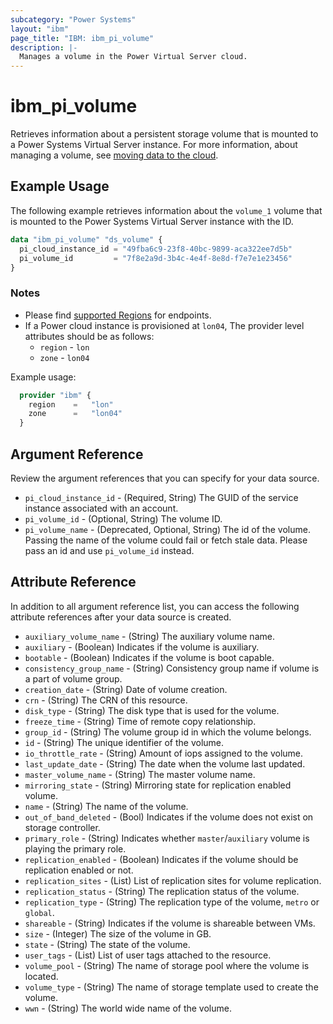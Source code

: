 ```yaml
---
subcategory: "Power Systems"
layout: "ibm"
page_title: "IBM: ibm_pi_volume"
description: |-
  Manages a volume in the Power Virtual Server cloud.
---
```


# ibm_pi_volume

Retrieves information about a persistent storage volume that is mounted to a Power Systems Virtual Server instance. For more information, about managing a volume, see [moving data to the cloud](https://cloud.ibm.com/docs/power-iaas?topic=power-iaas-moving-data-to-the-cloud).

## Example Usage

The following example retrieves information about the `volume_1` volume that is mounted to the Power Systems Virtual Server instance with the ID.

```terraform
data "ibm_pi_volume" "ds_volume" {
  pi_cloud_instance_id = "49fba6c9-23f8-40bc-9899-aca322ee7d5b"
  pi_volume_id         = "7f8e2a9d-3b4c-4e4f-8e8d-f7e7e1e23456"
}
```

### Notes

- Please find [supported Regions](https://cloud.ibm.com/apidocs/power-cloud#endpoint) for endpoints.
- If a Power cloud instance is provisioned at `lon04`, The provider level attributes should be as follows:
  - `region` - `lon`
  - `zone` - `lon04`
  
Example usage:

  ```terraform
    provider "ibm" {
      region    =   "lon"
      zone      =   "lon04"
    }
  ```
  
## Argument Reference

Review the argument references that you can specify for your data source.

- `pi_cloud_instance_id` - (Required, String) The GUID of the service instance associated with an account.
- `pi_volume_id` - (Optional, String) The volume ID.
- `pi_volume_name` - (Deprecated, Optional, String) The id of the volume. Passing the name of the volume could fail or fetch stale data. Please pass an id and use `pi_volume_id` instead.

## Attribute Reference

In addition to all argument reference list, you can access the following attribute references after your data source is created.

- `auxiliary_volume_name` - (String) The auxiliary volume name.
- `auxiliary` - (Boolean) Indicates if the volume is auxiliary.
- `bootable` -  (Boolean) Indicates if the volume is boot capable.
- `consistency_group_name` - (String) Consistency group name if volume is a part of volume group.
- `creation_date` - (String) Date of volume creation.
- `crn` - (String) The CRN of this resource.
- `disk_type` - (String) The disk type that is used for the volume.
- `freeze_time` - (String) Time of remote copy relationship.
- `group_id` - (String) The volume group id in which the volume belongs.
- `id` - (String) The unique identifier of the volume.
- `io_throttle_rate` - (String) Amount of iops assigned to the volume.
- `last_update_date` - (String) The date when the volume last updated.
- `master_volume_name` - (String) The master volume name.
- `mirroring_state` - (String) Mirroring state for replication enabled volume.
- `name` - (String) The name of the volume.
- `out_of_band_deleted` - (Bool) Indicates if the volume does not exist on storage controller.
- `primary_role` - (String) Indicates whether `master`/`auxiliary` volume is playing the primary role.
- `replication_enabled` - (Boolean) Indicates if the volume should be replication enabled or not.
- `replication_sites` - (List) List of replication sites for volume replication.
- `replication_status` - (String) The replication status of the volume.
- `replication_type` - (String) The replication type of the volume, `metro` or `global`.
- `shareable` - (String) Indicates if the volume is shareable between VMs.
- `size` - (Integer) The size of the volume in GB.
- `state` - (String) The state of the volume.
- `user_tags` - (List) List of user tags attached to the resource.
- `volume_pool` - (String) The name of storage pool where the volume is located.
- `volume_type` - (String) The name of storage template used to create the volume.
- `wwn` - (String) The world wide name of the volume.

